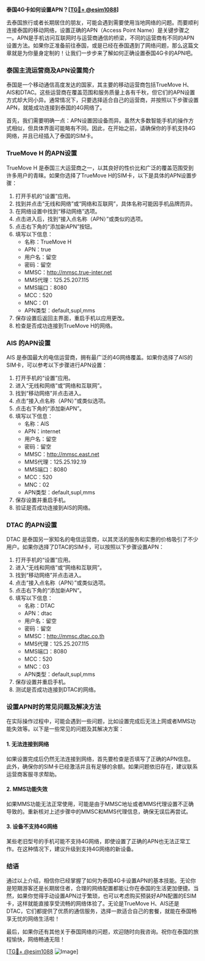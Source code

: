 **泰国4G卡如何设置APN？[[TG💪+ @esim1088](https://t.me/s/esim1088)]**

去泰国旅行或者长期居住的朋友，可能会遇到需要使用当地网络的问题。而要顺利连接泰国的移动网络，设置正确的APN（Access Point Name）是关键步骤之一。APN是手机访问互联网时与运营商通信的桥梁，不同的运营商有不同的APN设置方法。如果你正准备前往泰国，或是已经在泰国遇到了网络问题，那么这篇文章就是为你量身定制的！让我们一步步来了解如何正确设置泰国4G卡的APN吧。

### 泰国主流运营商及APN设置简介

泰国是一个移动通信高度发达的国家，其主要的移动运营商包括TrueMove H、AIS和DTAC。这些运营商在覆盖范围和服务质量上各有千秋，但它们的APN设置方式却大同小异。通常情况下，只要选择适合自己的运营商，并按照以下步骤设置APN，就能成功连接到泰国的4G网络了。

首先，我们需要明确一点：APN设置因设备而异。虽然大多数智能手机的操作方式相似，但具体界面可能略有不同。因此，在开始之前，请确保你的手机支持4G网络，并且已经插入了泰国的SIM卡。

### TrueMove H 的APN设置

TrueMove H 是泰国三大运营商之一，以其良好的性价比和广泛的覆盖范围受到许多用户的青睐。如果你选择了TrueMove H的SIM卡，以下是具体的APN设置步骤：

1. 打开手机的“设置”应用。
2. 找到并点击“无线和网络”或“网络和互联网”，具体名称可能因手机品牌而异。
3. 在网络设置中找到“移动网络”选项。
4. 点击进入后，找到“接入点名称（APN）”或类似的选项。
5. 点击右下角的“添加新APN”按钮。
6. 填写以下信息：
   - 名称：TrueMove H
   - APN：true
   - 用户名：留空
   - 密码：留空
   - MMSC：http://mmsc.true-inter.net
   - MMS代理：125.25.207.115
   - MMS端口：8080
   - MCC：520
   - MNC：01
   - APN类型：default,supl,mms
7. 保存设置后返回主界面，重启手机以应用更改。
8. 检查是否成功连接到TrueMove H的网络。

### AIS 的APN设置

AIS 是泰国最大的电信运营商，拥有最广泛的4G网络覆盖。如果你选择了AIS的SIM卡，可以参考以下步骤进行APN设置：

1. 打开手机的“设置”应用。
2. 进入“无线和网络”或“网络和互联网”。
3. 找到“移动网络”并点击进入。
4. 点击“接入点名称（APN）”或类似选项。
5. 点击右下角的“添加新APN”。
6. 填写以下信息：
   - 名称：AIS
   - APN：internet
   - 用户名：留空
   - 密码：留空
   - MMSC：http://mmsc.east.net
   - MMS代理：125.25.192.19
   - MMS端口：8080
   - MCC：520
   - MNC：02
   - APN类型：default,supl,mms
7. 保存设置并重启手机。
8. 验证是否成功连接到AIS的网络。

### DTAC 的APN设置

DTAC 是泰国另一家知名的电信运营商，以其灵活的服务和实惠的价格吸引了不少用户。如果你选择了DTAC的SIM卡，可以按照以下步骤设置APN：

1. 打开手机的“设置”应用。
2. 进入“无线和网络”或“网络和互联网”。
3. 找到“移动网络”并点击进入。
4. 点击“接入点名称（APN）”或类似选项。
5. 点击右下角的“添加新APN”。
6. 填写以下信息：
   - 名称：DTAC
   - APN：dtac
   - 用户名：留空
   - 密码：留空
   - MMSC：http://mmsc.dtac.co.th
   - MMS代理：125.25.207.115
   - MMS端口：8080
   - MCC：520
   - MNC：03
   - APN类型：default,supl,mms
7. 保存设置并重启手机。
8. 测试是否成功连接到DTAC的网络。

### 设置APN时的常见问题及解决方法

在实际操作过程中，可能会遇到一些问题，比如设置完成后无法上网或者MMS功能失效等。以下是一些常见的问题及其解决方案：

#### 1. 无法连接到网络
如果设置完成后仍然无法连接到网络，首先要检查是否填写了正确的APN信息。此外，确保你的SIM卡已经激活并且有足够的余额。如果问题依旧存在，建议联系运营商客服寻求帮助。

#### 2. MMS功能失效
如果MMS功能无法正常使用，可能是由于MMSC地址或者MMS代理设置不正确导致的。重新核对上述步骤中的MMSC和MMS代理信息，确保无误后再尝试。

#### 3. 设备不支持4G网络
某些老旧型号的手机可能不支持4G网络，即使设置了正确的APN也无法正常工作。在这种情况下，建议升级到支持4G网络的新设备。

### 结语

通过以上介绍，相信你已经掌握了如何为泰国4G卡设置APN的基本技能。无论你是短期游客还是长期居住者，合理的网络配置都能让你在泰国的生活更加便捷。当然，如果你觉得手动设置APN过于繁琐，也可以考虑购买预装好APN配置的ESIM卡，这样就能直接享受流畅的网络体验了。无论是TrueMove H、AIS还是DTAC，它们都提供了优质的通信服务，选择一款适合自己的套餐，就能在泰国畅享无忧的网络生活啦！

最后，如果你还有其他关于泰国网络的问题，欢迎随时向我咨询。祝你在泰国的旅程愉快，网络畅通无阻！

[[TG💪+ @esim1088](https://t.me/s/esim1088) ![Image](https://i.postimg.cc/4NQfJmqS/Snipaste-2025-05-13-00-14-12.png)]
